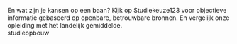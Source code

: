 En wat zijn je kansen op een baan? Kijk op Studiekeuze123 voor objectieve
informatie gebaseerd op openbare, betrouwbare bronnen. En vergelijk onze
opleiding met het landelijk gemiddelde.  
studieopbouw